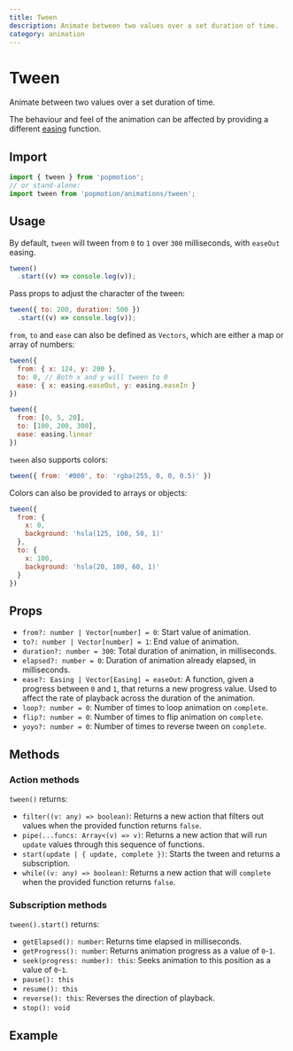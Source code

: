 ```yaml
---
title: Tween
description: Animate between two values over a set duration of time.
category: animation
---
```


# Tween

Animate between two values over a set duration of time.

The behaviour and feel of the animation can be affected by providing a different [easing](/api/easing) function.

## Import

```javascript
import { tween } from 'popmotion';
// or stand-alone:
import tween from 'popmotion/animations/tween';
```

## Usage

By default, `tween` will tween from `0` to `1` over `300` milliseconds, with `easeOut` easing.

```javascript
tween()
  .start((v) => console.log(v));
```

Pass props to adjust the character of the tween:

```javascript
tween({ to: 200, duration: 500 })
  .start((v) => console.log(v));
```

`from`, `to` and `ease` can also be defined as `Vectors`, which are either a map or array of numbers:

```javascript
tween({
  from: { x: 124, y: 200 },
  to: 0, // Both x and y will tween to 0
  ease: { x: easing.easeOut, y: easing.easeIn }
})
```

```javascript
tween({
  from: [0, 5, 20],
  to: [100, 200, 300],
  ease: easing.linear
})
```

`tween` also supports colors:

```javascript
tween({ from: '#000', to: 'rgba(255, 0, 0, 0.5)' })
```

Colors can also be provided to arrays or objects:

```javascript
tween({
  from: {
    x: 0,
    background: 'hsla(125, 100, 50, 1)'
  },
  to: {
    x: 100,
    background: 'hsla(20, 100, 60, 1)'
  }
})
```

## Props

- `from?: number | Vector[number] = 0`: Start value of animation.
- `to?: number | Vector[number] = 1`: End value of animation.
- `duration?: number = 300`: Total duration of animation, in milliseconds.
- `elapsed?: number = 0`: Duration of animation already elapsed, in milliseconds.
- `ease?: Easing | Vector[Easing] = easeOut`: A function, given a progress between `0` and `1`, that returns a new progress value. Used to affect the rate of playback across the duration of the animation.
- `loop?: number = 0`: Number of times to loop animation on `complete`.
- `flip?: number = 0`: Number of times to flip animation on `complete`.
- `yoyo?: number = 0`: Number of times to reverse tween on `complete`.

## Methods

### Action methods

`tween()` returns:

- `filter((v: any) => boolean)`: Returns a new action that filters out values when the provided function returns `false`.
- `pipe(...funcs: Array<(v) => v)`: Returns a new action that will run `update` values through this sequence of functions.
- `start(update | { update, complete })`: Starts the tween and returns a subscription.
- `while((v: any) => boolean)`: Returns a new action that will `complete` when the provided function returns `false`.


### Subscription methods

`tween().start()` returns:

- `getElapsed(): number`: Returns time elapsed in milliseconds.
- `getProgress(): number`: Returns animation progress as a value of `0`-`1`.
- `seek(progress: number): this`: Seeks animation to this position as a value of `0`-`1`.
- `pause(): this`
- `resume(): this`
- `reverse(): this`: Reverses the direction of playback. 
- `stop(): void`

## Example

<CodePen id="WXOPWX" />
